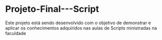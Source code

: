 # Projeto-Final---Script
Este projeto está sendo desenvolvido com o objetivo de demonstrar e aplicar os conhecimentos adquiridos nas aulas de Scripts ministradas na faculdade
